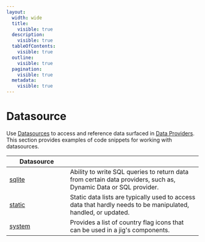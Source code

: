```yaml
---
layout:
  width: wide
  title:
    visible: true
  description:
    visible: true
  tableOfContents:
    visible: true
  outline:
    visible: true
  pagination:
    visible: true
  metadata:
    visible: true
---
```


# Datasource

Use [Datasources](https://docs.jigx.com/building-apps-with-jigx/data/datasources) to access and reference data surfaced in [Data Providers](<../Data Providers/Data Providers.md>). This section provides examples of code snippets for working with datasources.

<table><thead><tr><th width="142.984375">Datasource</th><th></th></tr></thead><tbody><tr><td><a href="sqlite.md">sqlite</a></td><td>Ability to write SQL queries to return data from certain data providers, such as, Dynamic Data or SQL provider.</td></tr><tr><td><a href="static.md">static</a></td><td>Static data lists are typically used to access data that hardly needs to be manipulated, handled, or updated.</td></tr><tr><td><a href="system.md">system</a></td><td>Provides a list of country flag icons that can be used in a jig's components.</td></tr></tbody></table>
